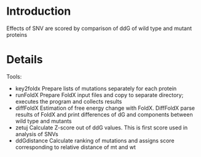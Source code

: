 # Introduction #

Effects of SNV are scored by comparison of ddG of wild type and mutant proteins


# Details #

Tools:
  * key2foldx
Prepare lists of mutations separately for each protein
  * runFoldX
Prepare FoldX input files and copy to separate directory; executes the program and collects results
  * diffFoldX
Estimation of free energy change with FoldX. DiffFoldX parse results of FoldX and print differences of dG and components between wild type and mutants
  * zetuj
Calculate Z-score out of ddG values. This is first score used in analysis of SNVs
  * ddGdistance
Calculate ranking of mutations and assigns score corresponding to relative distance of mt and wt
